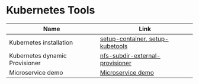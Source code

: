 # Kubernetes Tools 

| Name                            | Link                                                                                                   |
|---------------------------------|--------------------------------------------------------------------------------------------------------|
| Kubernetes installation |  [setup-container, setup-kubetools](https://github.com/sandervanvugt/cka)  |    
| Kubernetes dynamic Provisioner  | [nfs-subdir-external-provisioner](https://github.com/kubernetes-sigs/nfs-subdir-external-provisioner)  |
| Microservice demo | [Microservice demo](https://github.com/GoogleCloudPlatform/microservices-demo)  | 
